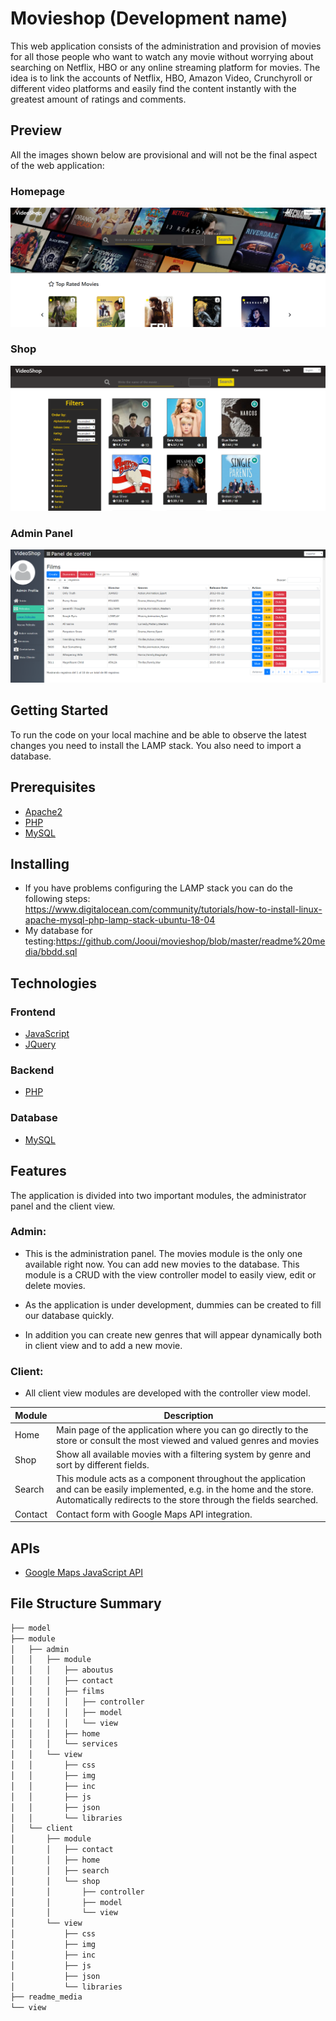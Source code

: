 # Movieshop (Development name)
This web application consists of the administration and provision of movies for all those people who want to watch any movie without worrying about searching on Netflix, HBO or any online streaming platform for movies. The idea is to link the accounts of Netflix, HBO, Amazon Video, Crunchyroll or different video platforms and easily find the content instantly with the greatest amount of ratings and comments.

## Preview
All the images shown below are provisional and will not be the final aspect of the web application:
### Homepage
![Preview home](https://github.com/Jooui/movieshop/blob/master/readme%20media/homepage.png)
### Shop
![Preview shop](https://github.com/Jooui/movieshop/blob/master/readme%20media/shop.png)
### Admin Panel
![Preview admin](https://github.com/Jooui/movieshop/blob/master/readme%20media/admin%20panel.png)

## Getting Started
To run the code on your local machine and be able to observe the latest changes you need to install the LAMP stack. You also need to import a database.
## Prerequisites

* [Apache2](https://httpd.apache.org/)
* [PHP](https://www.php.net/)
* [MySQL](https://www.mysql.com/)

## Installing
- If you have problems configuring the LAMP stack you can do the following steps:
https://www.digitalocean.com/community/tutorials/how-to-install-linux-apache-mysql-php-lamp-stack-ubuntu-18-04
- My database for testing:https://github.com/Jooui/movieshop/blob/master/readme%20media/bbdd.sql


## Technologies

### Frontend
* [JavaScript](https://developer.mozilla.org/es/docs/Web/JavaScript)
* [JQuery](https://jquery.com/)
### Backend
* [PHP](https://www.php.net/)
### Database
* [MySQL](https://www.mysql.com/)

## Features
The application is divided into two important modules, the administrator panel and the client view.

### Admin:
* This is the administration panel. The movies module is the only one available right now. You can add new movies to the database. This module is a CRUD with the view controller model to easily view, edit or delete movies.

* As the application is under development, dummies can be created to fill our database quickly.

* In addition you can create new genres that will appear dynamically both in client view and to add a new movie.

### Client:
* All client view modules are developed with the controller view model.

| Module | Description |
| --- | --- |
| Home | Main page of the application where you can go directly to the store or consult the most viewed and valued genres and movies |
| Shop | Show all available movies with a filtering system by genre and sort by different fields. |
| Search | This module acts as a component throughout the application and can be easily implemented, e.g. in the home and the store. Automatically redirects to the store through the fields searched. |
| Contact | Contact form with Google Maps API integration. |


## APIs
* [Google Maps JavaScript API](https://developers.google.com/maps/documentation/javascript/tutorial?hl=es)


## File Structure Summary
```bash
├── model
├── module
│   ├── admin
│   │   ├── module
│   │   │   ├── aboutus
│   │   │   ├── contact
│   │   │   ├── films
│   │   │   │   ├── controller
│   │   │   │   ├── model
│   │   │   │   └── view
│   │   │   ├── home
│   │   │   └── services
│   │   └── view
│   │       ├── css
│   │       ├── img
│   │       ├── inc
│   │       ├── js
│   │       ├── json
│   │       └── libraries
│   └── client
│       ├── module
│       │   ├── contact
│       │   ├── home
│       │   ├── search
│       │   └── shop
│       │       ├── controller
│       │       ├── model
│       │       └── view
│       └── view
│           ├── css
│           ├── img
│           ├── inc
│           ├── js
│           ├── json
│           └── libraries
├── readme_media
└── view
```
